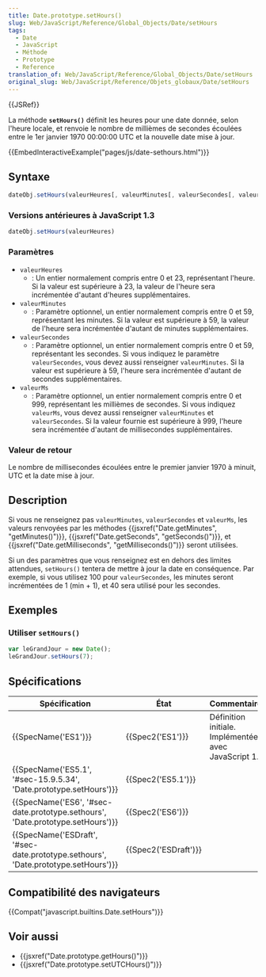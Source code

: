 ```yaml
---
title: Date.prototype.setHours()
slug: Web/JavaScript/Reference/Global_Objects/Date/setHours
tags:
  - Date
  - JavaScript
  - Méthode
  - Prototype
  - Reference
translation_of: Web/JavaScript/Reference/Global_Objects/Date/setHours
original_slug: Web/JavaScript/Reference/Objets_globaux/Date/setHours
---
```


{{JSRef}}

La méthode **`setHours()`** définit les heures pour une date donnée, selon l'heure locale, et renvoie le nombre de millièmes de secondes écoulées entre le 1er janvier 1970 00:00:00 UTC et la nouvelle date mise à jour.

{{EmbedInteractiveExample("pages/js/date-sethours.html")}}

## Syntaxe

```js
dateObj.setHours(valeurHeures[, valeurMinutes[, valeurSecondes[, valeurMs]]])
```

### Versions antérieures à JavaScript 1.3

```js
dateObj.setHours(valeurHeures)
```

### Paramètres

- `valeurHeures`
  - : Un entier normalement compris entre 0 et 23, représentant l'heure. Si la valeur est supérieure à 23, la valeur de l'heure sera incrémentée d'autant d'heures supplémentaires.
- `valeurMinutes`
  - : Paramètre optionnel, un entier normalement compris entre 0 et 59, représentant les minutes. Si la valeur est supérieure à 59, la valeur de l'heure sera incrémentée d'autant de minutes supplémentaires.
- `valeurSecondes`
  - : Paramètre optionnel, un entier normalement compris entre 0 et 59, représentant les secondes. Si vous indiquez le paramètre `valeurSecondes`, vous devez aussi renseigner `valeurMinutes`. Si la valeur est supérieure à 59, l'heure sera incrémentée d'autant de secondes supplémentaires.
- `valeurMs`
  - : Paramètre optionnel, un entier normalement compris entre 0 et 999, représentant les millièmes de secondes. Si vous indiquez `valeurMs`, vous devez aussi renseigner `valeurMinutes` et `valeurSecondes`. Si la valeur fournie est supérieure à 999, l'heure sera incrémentée d'autant de millisecondes supplémentaires.

### Valeur de retour

Le nombre de millisecondes écoulées entre le premier janvier 1970 à minuit, UTC et la date mise à jour.

## Description

Si vous ne renseignez pas `valeurMinutes`, `valeurSecondes` et `valeurMs`, les valeurs renvoyées par les méthodes {{jsxref("Date.getMinutes", "getMinutes()")}}, {{jsxref("Date.getSeconds", "getSeconds()")}}, et {{jsxref("Date.getMilliseconds", "getMilliseconds()")}} seront utilisées.

Si un des paramètres que vous renseignez est en dehors des limites attendues, `setHours()` tentera de mettre à jour la date en conséquence. Par exemple, si vous utilisez 100 pour `valeurSecondes`, les minutes seront incrémentées de 1 (min + 1), et 40 sera utilisé pour les secondes.

## Exemples

### Utiliser `setHours()`

```js
var leGrandJour = new Date();
leGrandJour.setHours(7);
```

## Spécifications

| Spécification                                                                                                | État                         | Commentaires                                         |
| ------------------------------------------------------------------------------------------------------------ | ---------------------------- | ---------------------------------------------------- |
| {{SpecName('ES1')}}                                                                                     | {{Spec2('ES1')}}         | Définition initiale. Implémentée avec JavaScript 1.0 |
| {{SpecName('ES5.1', '#sec-15.9.5.34', 'Date.prototype.setHours')}}                     | {{Spec2('ES5.1')}}     |                                                      |
| {{SpecName('ES6', '#sec-date.prototype.sethours', 'Date.prototype.setHours')}}     | {{Spec2('ES6')}}         |                                                      |
| {{SpecName('ESDraft', '#sec-date.prototype.sethours', 'Date.prototype.setHours')}} | {{Spec2('ESDraft')}} |                                                      |

## Compatibilité des navigateurs

{{Compat("javascript.builtins.Date.setHours")}}

## Voir aussi

- {{jsxref("Date.prototype.getHours()")}}
- {{jsxref("Date.prototype.setUTCHours()")}}
